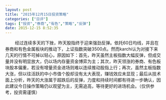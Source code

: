 ```yaml
---
layout: post
title: "2015年12月15日投资策略"
categories: ["日评"]
tags: ["投资","券商","有色","策略","反弹"]
date: 2015-12-15 8:52:35
---
```

&nbsp;&nbsp;&nbsp;&nbsp;&nbsp;&nbsp;&nbsp;&nbsp;经过连续多天的下挫，昨天股指终于迎来强劲反弹。依托60日均线，并且在券商和有色金属板块的推动下，上证指数突破3500点。然而karchi认为对接下来几天的行情不可掉以轻心，原因如下：首先，昨天虽然主板指数大幅反弹，但成交量并没有明显放大，仍以场内存量资金博弈为主；其次，昨天领涨的券商、有色板块股本偏重，若没有增量资金进场则难以连续推动股指上行；再次，虽然主板指数大涨，但以往活跃的中小市值个股却没有太大表现，赚钱效应未显现；最后从技术面上分析，昨天的大涨属于超跌后的反弹，力度和持续时间都有待进一步确认，因此建议今日操作策略仍以观望为主，无需追高，等待更好的进场机会。（仅供参考，投资需谨慎）
